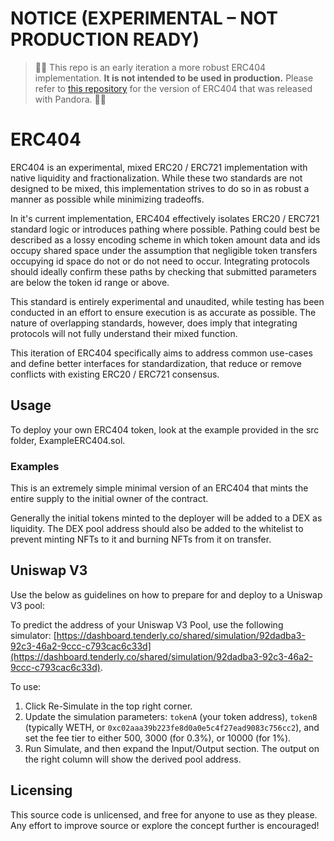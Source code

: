 # NOTICE (EXPERIMENTAL – NOT PRODUCTION READY)

> 🚨🚨 This repo is an early iteration a more robust ERC404 implementation. **It is not intended to be used in production.** 
> Please refer to [this repository](https://github.com/Pandora-Labs-Org/erc404-legacy) for the version of ERC404 that was released with Pandora. 🚨🚨

# ERC404

ERC404 is an experimental, mixed ERC20 / ERC721 implementation with native liquidity and fractionalization. While these two standards are not designed to be mixed, this implementation strives to do so in as robust a manner as possible while minimizing tradeoffs.

In it's current implementation, ERC404 effectively isolates ERC20 / ERC721 standard logic or introduces pathing where possible. Pathing could best be described as a lossy encoding scheme in which token amount data and ids occupy shared space under the assumption that negligible token transfers occupying id space do not or do not need to occur. Integrating protocols should ideally confirm these paths by checking that submitted parameters are below the token id range or above.

This standard is entirely experimental and unaudited, while testing has been conducted in an effort to ensure execution is as accurate as possible. The nature of overlapping standards, however, does imply that integrating protocols will not fully understand their mixed function.

This iteration of ERC404 specifically aims to address common use-cases and define better interfaces for standardization, that reduce or remove conflicts with existing ERC20 / ERC721 consensus.

## Usage

To deploy your own ERC404 token, look at the example provided in the src folder, ExampleERC404.sol.

### Examples

This is an extremely simple minimal version of an ERC404 that mints the entire supply to the initial owner of the contract.

Generally the initial tokens minted to the deployer will be added to a DEX as liquidity. The DEX pool address should also be added to the whitelist to prevent minting NFTs to it and burning NFTs from it on transfer.

## Uniswap V3

Use the below as guidelines on how to prepare for and deploy to a Uniswap V3 pool:

To predict the address of your Uniswap V3 Pool, use the following simulator: [https://dashboard.tenderly.co/shared/simulation/92dadba3-92c3-46a2-9ccc-c793cac6c33d](https://dashboard.tenderly.co/shared/simulation/92dadba3-92c3-46a2-9ccc-c793cac6c33d).

To use:

1. Click Re-Simulate in the top right corner.
2. Update the simulation parameters: `tokenA` (your token address), `tokenB` (typically WETH, or `0xc02aaa39b223fe8d0a0e5c4f27ead9083c756cc2`), and set the fee tier to either 500, 3000 (for 0.3%), or 10000 (for 1%).
3. Run Simulate, and then expand the Input/Output section. The output on the right column will show the derived pool address.

## Licensing

This source code is unlicensed, and free for anyone to use as they please. Any effort to improve source or explore the concept further is encouraged!
